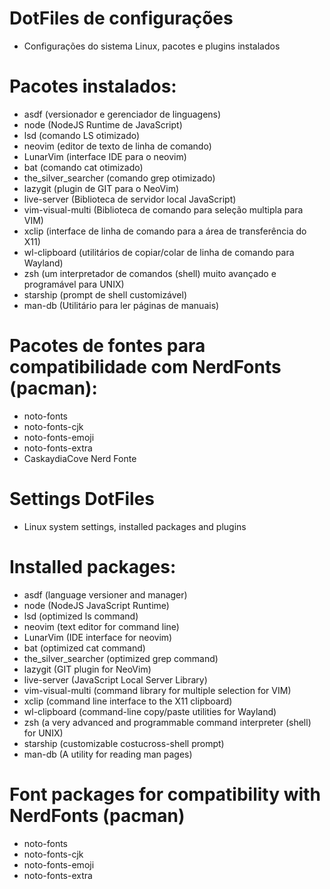 # DotFiles de configurações
- Configurações do sistema Linux, pacotes e plugins instalados

# Pacotes instalados:
- asdf (versionador e gerenciador de linguagens)
- node (NodeJS Runtime de JavaScript)
- lsd (comando LS otimizado)
- neovim (editor de texto de linha de comando)
- LunarVim (interface IDE para o neovim)
- bat (comando cat otimizado)
- the_silver_searcher (comando grep otimizado)
- lazygit (plugin de GIT para o NeoVim)
- live-server (Biblioteca de servidor local JavaScript)
- vim-visual-multi (Biblioteca de comando para seleção multipla para VIM)
- xclip (interface de linha de comando para a área de transferência do X11)
- wl-clipboard (utilitários de copiar/colar de linha de comando para Wayland)
- zsh (um interpretador de comandos (shell) muito avançado e programável para UNIX)
- starship (prompt de shell customizável)
- man-db (Utilitário para ler páginas de manuais)
 
# Pacotes de fontes para compatibilidade com NerdFonts (pacman):
- noto-fonts
- noto-fonts-cjk
- noto-fonts-emoji
- noto-fonts-extra
- CaskaydiaCove Nerd Fonte

# Settings DotFiles
- Linux system settings, installed packages and plugins

# Installed packages:
- asdf (language versioner and manager)
- node (NodeJS JavaScript Runtime)
- lsd (optimized ls command)
- neovim (text editor for command line)
- LunarVim (IDE interface for neovim)
- bat (optimized cat command)
- the_silver_searcher (optimized grep command)
- lazygit (GIT plugin for NeoVim)
- live-server (JavaScript Local Server Library)
- vim-visual-multi (command library for multiple selection for VIM)
- xclip (command line interface to the X11 clipboard)
- wl-clipboard (command-line copy/paste utilities for Wayland)
- zsh (a very advanced and programmable command interpreter (shell) for UNIX)
- starship (customizable costucross-shell prompt)
- man-db (A utility for reading man pages)

# Font packages for compatibility with NerdFonts (pacman)
- noto-fonts
- noto-fonts-cjk
- noto-fonts-emoji
- noto-fonts-extra

